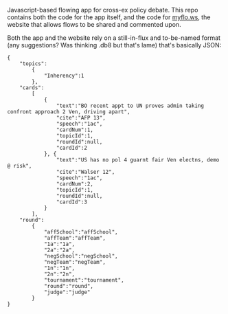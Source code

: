 Javascript-based flowing app for cross-ex policy debate. This repo contains both the code for the app itself, and the code for [myflo.ws](http://myflo.ws), the website that allows flows to be shared and commented upon.

Both the app and the website rely on a still-in-flux and to-be-named format (any suggestions? Was thinking .db8 but that's lame) that's basically JSON:

    {
        "topics":
            {
                "Inherency":1
            },
        "cards":
            [
                {
                    "text":"BO recent appt to UN proves admin taking confront approach 2 Ven, driving apart",
                    "cite":"AFP 13",
                    "speech":"1ac",
                    "cardNum":1,
                    "topicId":1,
                    "roundId":null,
                    "cardId":2
                }, {
                    "text":"US has no pol 4 guarnt fair Ven electns, demo @ risk",
                    "cite":"Walser 12",
                    "speech":"1ac",
                    "cardNum":2,
                    "topicId":1,
                    "roundId":null,
                    "cardId":3
                }
            ],
        "round":
            {
                "affSchool":"affSchool",
                "affTeam":"affTeam",
                "1a":"1a",
                "2a":"2a",
                "negSchool":"negSchool",
                "negTeam":"negTeam",
                "1n":"1n",
                "2n":"2n",
                "tournament":"tournament",
                "round":"round",
                "judge":"judge"
            }
    }

